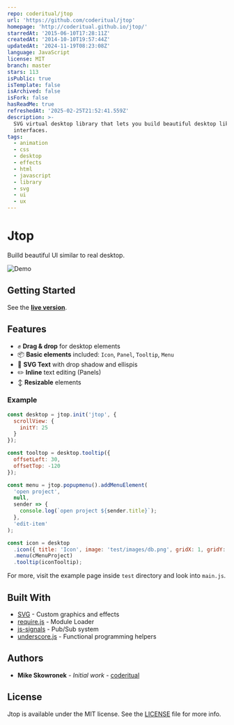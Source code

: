 ```yaml
---
repo: coderitual/jtop
url: 'https://github.com/coderitual/jtop'
homepage: 'http://coderitual.github.io/jtop/'
starredAt: '2015-06-10T17:28:11Z'
createdAt: '2014-10-10T19:57:44Z'
updatedAt: '2024-11-19T08:23:08Z'
language: JavaScript
license: MIT
branch: master
stars: 113
isPublic: true
isTemplate: false
isArchived: false
isFork: false
hasReadMe: true
refreshedAt: '2025-02-25T21:52:41.559Z'
description: >-
  SVG virtual desktop library that lets you build beautiful desktop like user
  interfaces. 
tags:
  - animation
  - css
  - desktop
  - effects
  - html
  - javascript
  - library
  - svg
  - ui
  - ux
---
```


# Jtop

Builld beautiful UI similar to real desktop.

![Demo](docs/hero.png)

## Getting Started

See the **[live version](http://coderitual.github.io/jtop/ "jtop")**.

## Features
- ✊ **Drag & drop** for desktop elements
- 📦 **Basic elements**  included: `Icon`, `Panel`, `Tooltip`, `Menu`
- 📝 **SVG Text** with drop shadow and ellispis
- ✏️ **Inline** text editing (Panels)
- ↕️ **Resizable** elements

### Example

```js
const desktop = jtop.init('jtop', {
  scrollView: {
    initY: 25
  }
});

const tooltop = desktop.tooltip({
  offsetLeft: 30,
  offsetTop: -120
});

const menu = jtop.popupmenu().addMenuElement(
  'open project',
  null,
  sender => {
    console.log(`open project ${sender.title}`);
  },
  'edit-item'
);

const icon = desktop
  .icon({ title: 'Icon', image: 'test/images/db.png', gridX: 1, gridY: 1 })
  .menu(cMenuProject)
  .tooltip(iconTooltip);

```

For more, visit the example page inside `test` directory and look into `main.js`.

## Built With

* [SVG](https://developer.mozilla.org/pl/docs/Web/SVG) - Custom graphics and effects
* [require.js](http://requirejs.org/) - Module Loader
* [js-signals](http://millermedeiros.github.io/js-signals/) - Pub/Sub system
* [underscore.js](https://underscorejs.org/) - Functional programming helpers

## Authors

* **Mike Skowronek** - *Initial work* - [coderitual](https://twitter.com/coderitual)

## License

Jtop is available under the MIT license. See the [LICENSE](LICENSE) file for more info.
